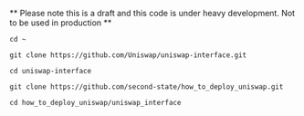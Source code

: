 ** Please note this is a draft and this code is under heavy development. Not to be used in production **

```
cd ~
```

```
git clone https://github.com/Uniswap/uniswap-interface.git
```

```
cd uniswap-interface
```

```
git clone https://github.com/second-state/how_to_deploy_uniswap.git
```

```
cd how_to_deploy_uniswap/uniswap_interface
```

